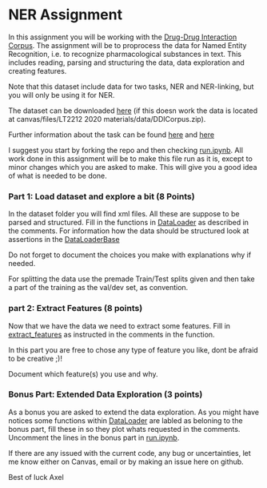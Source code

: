 # NER Assignment

In this assignment you will be working with the [Drug-Drug Interaction Corpus](https://core.ac.uk/download/pdf/82785218.pdf). The assignment will be to proprocess the data for Named Entity Recognition, i.e. to recognize pharmacological substances in text. This includes reading, parsing and structuring the data, data exploration and creating features. 

Note that this dataset include data for two tasks, NER and NER-linking, but you will only be using it for NER. 

The dataset can be downloaded [here](https://canvas.gu.se/files/3359925/download?download_frd=1) (if this doesn work the data is located at canvas/files/LT2212 2020 materials/data/DDICorpus.zip).

Further information about the task can be found [here](https://www.aclweb.org/anthology/S13-2056.pdf) and [here](https://www.cs.york.ac.uk/semeval-2013/task9.html)

I suggest you start by forking the repo and then checking [run.ipynb](https://github.com/AxlAlm/ner_assignment/blob/master/run.ipynb). All work done in this assignment will be to make this file run as it is, except to minor changes which you are asked to make. This will give you a good idea of what is needed to be done.

### Part 1: Load dataset and explore a bit (8 Points)


In the dataset folder you will find xml files. All these are suppose to be parsed and structured. Fill in the functions in [DataLoader](https://github.com/AxlAlm/ner_assignment/blob/master/ass1/data_loading.py#L58) as described in the comments. For information how the data should be structured look at assertions in the [DataLoaderBase](https://github.com/AxlAlm/ner_assignment/blob/master/ass1/data_loading.py#L8)

Do not forget to document the choices you make with explanations why if needed.

For splitting the data use the premade Train/Test splits given and then take a part of the training as the val/dev set, as convention.


### part 2: Extract Features (8 points)

Now that we have the data we need to extract some features. Fill in [extract_features](https://github.com/AxlAlm/ner_assignment/blob/master/ass1/feature_extraction.py#L8) as instructed in the comments in the function.

In this part you are free to chose any type of feature you like, dont be afraid to be creative ;)! 

Document which feature(s) you use and why.


### Bonus Part: Extended Data Exploration (3 points)

As a bonus you are asked to extend the data exploration. As you might have notices some functions within [DataLoader](https://github.com/AxlAlm/ner_assignment/blob/master/ass1/data_loading.py#L58) are labled as beloning to the bonus part, fill these in so they plot whats requested in the comments. Uncomment the lines in the bonus part in [run.ipynb](https://github.com/AxlAlm/ner_assignment/blob/master/run.ipynb). 


If there are any issued with the current code, any bug or uncertainties, let me know either on Canvas, email or by making an issue here on github.

Best of luck 
Axel
